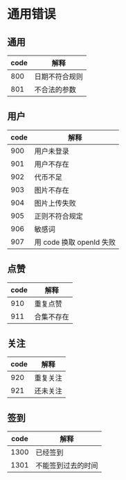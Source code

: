 # 通用错误

## 通用

| code | 解释           |
| ---- | -------------- |
| 800  | 日期不符合规则 |
| 801  | 不合法的参数   |

## 用户

| code | 解释                     |
| ---- | ------------------------ |
| 900  | 用户未登录               |
| 901  | 用户不存在               |
| 902  | 代币不足                 |
| 903  | 图片不存在               |
| 904  | 图片上传失败             |
| 905  | 正则不符合规定           |
| 906  | 敏感词                   |
| 907  | 用 code 换取 openId 失败 |

## 点赞

| code | 解释       |
| ---- | ---------- |
| 910  | 重复点赞   |
| 911  | 合集不存在 |

## 关注

| code | 解释     |
| ---- | -------- |
| 920  | 重复关注 |
| 921  | 还未关注 |

## 签到

| code | 解释               |
| ---- | ------------------ |
| 1300 | 已经签到           |
| 1301 | 不能签到过去的时间 |

